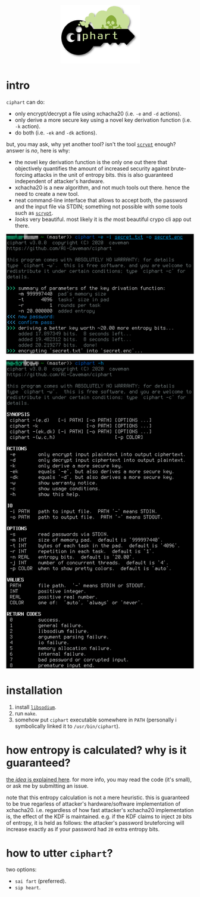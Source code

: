 <p align="center">
    <img src="pics/logo.png">
</p>

# intro

`ciphart` can do:

- only encrypt/decrypt a file using xchacha20 (i.e. `-e` and `-d` actions).
- only derive a more secure key using a novel key derivation function (i.e.
  `-k` action).
- do both (i.e. `-ek` and `-dk` actions).

but, you may ask, why yet another tool?  isn't the tool
[`scrypt`](https://www.tarsnap.com/scrypt.html) enough?  answer is _no_,
here is why:

- the novel key derivation function is the only one out there that
  objectively quantifies the amount of increased security against
  brute-forcing attacks in the unit of entropy bits.  this is also
  guaranteed independent of attacker's hardware.
- xchacha20 is a new algorithm, and not much tools out there.  hence the
  need to create a new tool.
- neat command-line interface that allows to accept both, the password and
  the input file via STDIN; something not possible with some tools such as
  [`scrypt`](https://www.tarsnap.com/scrypt.html).
- _looks_ very beautiful.  most likely it is _the_ most beautiful crypo cli
  app out there.

<p align="center">
    <img src="pics/1.png">
</p>

<p align="center">
    <img src="pics/2.png">
</p>

# installation

1.  install [`libsodium`](https://libsodium.gitbook.io/doc/).
2. run `make`.
3. somehow put `ciphart` executable somewhere in `PATH` (personally i
   symbolically linked it to `/usr/bin/ciphart`).

# how entropy is calculated?  why is it guaranteed?

[the _idea_ is explained
here](https://crypto.stackexchange.com/questions/85676/how-to-estimate-the-maximum-computational-cost-bound-for-key-derivation-function).
for more info, you may read the code (it's small), or ask me by submitting
an issue.

note that this entropy calculation is not a mere heuristic.  this is
guaranteed to be true regarless of attacker's hardware/software
implementation of xchacha20.  i.e. regardless of how fast attacker's
xchacha20 implementation is, the effect of the KDF is maintained.  e.g. if
the KDF claims to inject `20` bits of entropy, it is held as follows:  the
attacker's password bruteforcing will increase exactly as if your password
had `20` extra entropy bits.


# how to utter `ciphart`?

two options:

- `sai fart` (preferred).
- `sip heart`.
